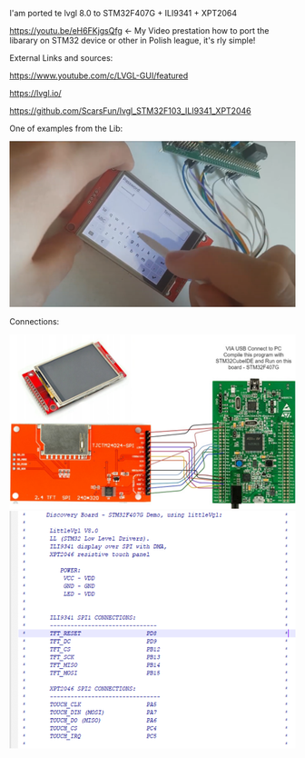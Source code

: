 I'am ported te lvgl 8.0 to STM32F407G + ILI9341 + XPT2064

https://youtu.be/eH6FKjgsQfg   <- My Video prestation how to port the libarary on STM32 device or other in Polish league, it's rly simple!

External Links and sources:

https://www.youtube.com/c/LVGL-GUI/featured

  https://lvgl.io/

https://github.com/ScarsFun/lvgl_STM32F103_ILI9341_XPT2046

One of examples from the Lib:

![Working](https://github.com/trteodor/LVGL_Ported_TO_ILI9341_STM32F407/blob/master/IMG/DzialajaceKlawiatura.PNG)

Connections:

![Connections](https://github.com/trteodor/LVGL_Ported_TO_ILI9341_STM32F407/blob/master/IMG/Untitled%20Diagram.jpg)
![Visualisation](https://github.com/trteodor/LVGL_Ported_TO_ILI9341_STM32F407/blob/master/IMG/Opis%20Po%C5%82%C4%85cze%C5%84.PNG)


